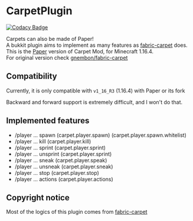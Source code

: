 # CarpetPlugin

[![Codacy Badge](https://api.codacy.com/project/badge/Grade/32e8b01100ad420b92f0fb704fd02eba)](https://app.codacy.com/gh/ishlandbukkit/CarpetPlugin?utm_source=github.com&utm_medium=referral&utm_content=ishlandbukkit/CarpetPlugin&utm_campaign=Badge_Grade_Settings)

Carpets can also be made of Paper!  
A bukkit plugin aims to implement as many features as [fabric-carpet](https://github.com/gnembon/fabric-carpet) does.  
This is the [Paper](http://papermc.io/) version of Carpet Mod, for Minecraft 1.16.4.  
For original version check [gnembon/fabric-carpet](https://github.com/gnembon/fabric-carpet)  

## Compatibility
Currently, it is only compatible with `v1_16_R3` (1.16.4) with Paper or its fork

Backward and forward support is extremely difficult, and I won't do that.

## Implemented features
- /player ... spawn (carpet.player.spawn) (carpet.player.spawn.whitelist)
- /player ... kill (carpet.player.kill)
- /player ... sprint (carpet.player.sprint)
- /player ... unsprint (carpet.player.sprint)
- /player ... sneak (carpet.player.speak)
- /player ... unsneak (carpet.player.sneak)
- /player ... stop (carpet.player.stop)
- /player ... actions (carpet.player.actions)

## Copyright notice
Most of the logics of this plugin comes from [fabric-carpet](https://github.com/gnembon/fabric-carpet)

